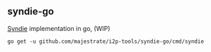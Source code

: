 ## syndie-go

[Syndie](https://syndie.i2p2.de/) implementation in go, (WIP)

    go get -u github.com/majestrate/i2p-tools/syndie-go/cmd/syndie
